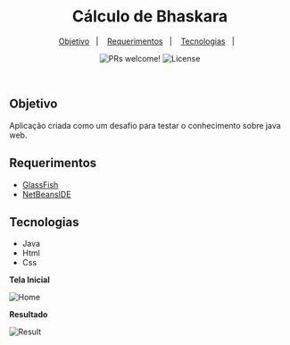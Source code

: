 <h1 align="center">
  Cálculo de Bhaskara
</h1>

<p align="center">
  <a href="#objetivo">Objetivo</a>&nbsp;&nbsp;&nbsp;|&nbsp;&nbsp;&nbsp;
  <a href="#requerimentos">Requerimentos</a>&nbsp;&nbsp;&nbsp;|&nbsp;&nbsp;&nbsp;
  <a href="#tecnologias">Tecnologias</a>&nbsp;&nbsp;&nbsp;|&nbsp;&nbsp;&nbsp;
</p>

<p align="center">
 <img src="https://img.shields.io/static/v1?label=PRs&message=welcome&color=49AA26&labelColor=000000" alt="PRs welcome!" />

  <img alt="License" src="https://img.shields.io/static/v1?label=license&message=MIT&color=49AA26&labelColor=000000">
</p>

<br>

## Objetivo
Aplicação criada como um desafio para testar o conhecimento sobre java web.

## Requerimentos

* [GlassFish](https://javaee.github.io/glassfish/)
* [NetBeansIDE](https://netbeans.apache.org/)

## Tecnologias

* Java
* Html
* Css

**Tela Inicial**

![Home](https://i.imgur.com/GPbbzPO.png)

**Resultado**

![Result](https://i.imgur.com/mogNNgC.png)
